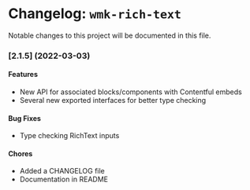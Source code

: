 # Changelog: `wmk-rich-text`

Notable changes to this project will be documented in this file.

### [2.1.5] (2022-03-03)

#### Features

- New API for associated blocks/components with Contentful embeds
- Several new exported interfaces for better type checking

#### Bug Fixes

- Type checking RichText inputs


#### Chores

- Added a CHANGELOG file
- Documentation in README

